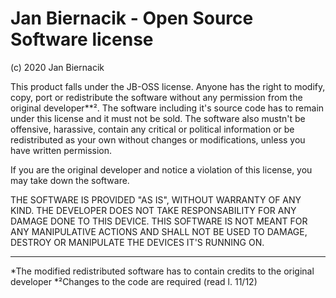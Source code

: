 # Jan Biernacik - Open Source Software license                                                                                                                                                                        

(c) 2020 Jan Biernacik

This product falls under the JB-OSS license. Anyone has the right 
to modify, copy, port or redistribute the software without any 
permission from the original developer**². The software 
including it's source code has to remain under this license and it 
must not be sold. The software also mustn't be offensive, 
harassive, contain any critical or political information 
or be redistributed as your own without changes or 
modifications, unless you have written permission.

If you are the original developer and notice a violation of
this license, you may take down the software.

THE SOFTWARE IS PROVIDED "AS IS", WITHOUT WARRANTY OF ANY KIND. 
THE DEVELOPER DOES NOT TAKE RESPONSABILITY FOR ANY DAMAGE DONE
TO THIS DEVICE. THIS SOFTWARE IS NOT MEANT FOR ANY 
MANIPULATIVE ACTIONS AND SHALL NOT BE USED TO DAMAGE, DESTROY
OR MANIPULATE THE DEVICES IT'S RUNNING ON.

--------------------------------------------------------------------

*The modified redistributed software has to contain credits
to the original developer
*²Changes to the code are required (read l. 11/12)